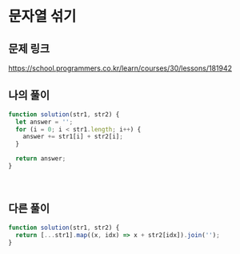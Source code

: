 # 문자열 섞기

## 문제 링크

https://school.programmers.co.kr/learn/courses/30/lessons/181942
<br>

## 나의 풀이

```js
function solution(str1, str2) {
  let answer = '';
  for (i = 0; i < str1.length; i++) {
    answer += str1[i] + str2[i];
  }

  return answer;
}
```

<br>

## 다른 풀이

```js
function solution(str1, str2) {
  return [...str1].map((x, idx) => x + str2[idx]).join('');
}
```
